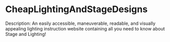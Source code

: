 # CheapLightingAndStageDesigns

Description: An easily accessible, maneuverable, readable, and visually appealing lighting instruction website containing all you need to know about Stage and Lighting!
